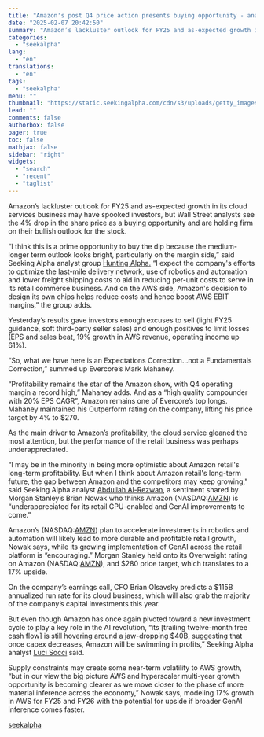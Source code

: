 ```yaml
---
title: "Amazon's post Q4 price action presents buying opportunity - analysts"
date: "2025-02-07 20:42:50"
summary: "Amazon’s lackluster outlook for FY25 and as-expected growth in its cloud services business may have spooked investors, but Wall Street analysts see the 4% drop in the share price as a buying opportunity and are holding firm on their bullish outlook for the stock. “I think this is a prime..."
categories:
  - "seekalpha"
lang:
  - "en"
translations:
  - "en"
tags:
  - "seekalpha"
menu: ""
thumbnail: "https://static.seekingalpha.com/cdn/s3/uploads/getty_images/1252468735/image_1252468735.jpg"
lead: ""
comments: false
authorbox: false
pager: true
toc: false
mathjax: false
sidebar: "right"
widgets:
  - "search"
  - "recent"
  - "taglist"
---
```


Amazon’s lackluster outlook for FY25 and as-expected growth in its cloud services business may have spooked investors, but Wall Street analysts see the 4% drop in the share price as a buying opportunity and are holding firm on their bullish outlook for the stock.

“I think this is a prime opportunity to buy the dip because the medium-longer term outlook looks bright, particularly on the margin side,” said Seeking Alpha analyst group [Hunting Alpha.](https://seekingalpha.com/author/hunting-alpha "Hunting Alpha.") “I expect the company's efforts to optimize the last-mile delivery network, use of robotics and automation and lower freight shipping costs to aid in reducing per-unit costs to serve in its retail commerce business. And on the AWS side, Amazon's decision to design its own chips helps reduce costs and hence boost AWS EBIT margins,” the group adds.

Yesterday’s results gave investors enough excuses to sell (light FY25 guidance, soft third-party seller sales) and enough positives to limit losses (EPS and sales beat, 19% growth in AWS revenue, operating income up 61%).  

“So, what we have here is an Expectations Correction…not a Fundamentals Correction,” summed up Evercore’s Mark Mahaney.

“Profitability remains the star of the Amazon show, with Q4 operating margin a record high,” Mahaney adds. And as a “high quality compounder with 20% EPS CAGR”, Amazon remains one of Evercore’s top longs. Mahaney maintained his Outperform rating on the company, lifting his price target by 4% to $270.

As the main driver to Amazon’s profitability, the cloud service gleaned the most attention, but the performance of the retail business was perhaps underappreciated.

“I may be in the minority in being more optimistic about Amazon retail's long-term profitability. But when I think about Amazon retail's long-term future, the gap between Amazon and the competitors may keep growing," said Seeking Alpha analyst [Abdullah Al-Rezwan](https://seekingalpha.com/author/abdullah-al-rezwan-cfa "Abdullah Al-Rezwan"), a sentiment shared by Morgan Stanley’s Brian Nowak who thinks Amazon (NASDAQ:[AMZN](https://seekingalpha.com/symbol/AMZN "Amazon.com, Inc.")) is “underappreciated for its retail GPU-enabled and GenAI improvements to come.”

Amazon’s (NASDAQ:[AMZN](https://seekingalpha.com/symbol/AMZN "Amazon.com, Inc.")) plan to accelerate investments in robotics and automation will likely lead to more durable and profitable retail growth, Nowak says, while its growing implementation of GenAI across the retail platform is “encouraging.” Morgan Stanley held onto its Overweight rating on Amazon (NASDAQ:[AMZN](https://seekingalpha.com/symbol/AMZN "Amazon.com, Inc.")), and $280 price target, which translates to a 17% upside.

On the company’s earnings call, CFO Brian Olsavsky predicts a $115B annualized run rate for its cloud business, which will also grab the majority of the company’s capital investments this year.

But even though Amazon has once again pivoted toward a new investment cycle to play a key role in the AI revolution, “its [trailing twelve-month free cash flow] is still hovering around a jaw-dropping $40B, suggesting that once capex decreases, Amazon will be swimming in profits,” Seeking Alpha analyst [Luci Socci](https://seekingalpha.com/author/luca-socci " Luci Socci ") said.

Supply constraints may create some near-term volatility to AWS growth, “but in our view the big picture AWS and hyperscaler multi-year growth opportunity is becoming clearer as we move closer to the phase of more material inference across the economy,” Nowak says, modeling 17% growth in AWS for FY25 and FY26 with the potential for upside if broader GenAI inference comes faster.

[seekalpha](https://seekingalpha.com/news/4405227-amazons-post-q4-price-action-presents-buying-opportunity-analysts)
